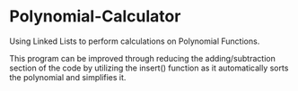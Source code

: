 # Polynomial-Calculator
Using Linked Lists to perform calculations on Polynomial Functions. 

This program can be improved through reducing the adding/subtraction section of the code by utilizing the insert() function as it automatically sorts 
the polynomial and simplifies it. 


